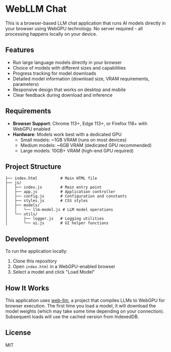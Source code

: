 # WebLLM Chat

This is a browser-based LLM chat application that runs AI models directly in your browser using WebGPU technology.
No server required - all processing happens locally on your device.

## Features

- Run large language models directly in your browser
- Choice of models with different sizes and capabilities
- Progress tracking for model downloads
- Detailed model information (download size, VRAM requirements, parameters)
- Responsive design that works on desktop and mobile
- Clear feedback during download and inference

## Requirements

- **Browser Support**: Chrome 113+, Edge 113+, or Firefox 118+ with WebGPU enabled
- **Hardware**: Models work best with a dedicated GPU
  - Small models: ~1GB VRAM (runs on most devices)
  - Medium models: ~6GB VRAM (dedicated GPU recommended)
  - Large models: 10GB+ VRAM (high-end GPU required)

## Project Structure

```
├── index.html          # Main HTML file
├── js/
│   ├── index.js        # Main entry point
│   ├── app.js          # Application controller
│   ├── config.js       # Configuration and constants
│   ├── styles.js       # CSS styles
│   ├── models/
│   │   └── llm-model.js # LLM model operations
│   └── utils/
│       ├── logger.js   # Logging utilities
│       └── ui.js       # UI helper functions
```

## Development

To run the application locally:

1. Clone this repository
2. Open `index.html` in a WebGPU-enabled browser
3. Select a model and click "Load Model"

## How It Works

This application uses [web-llm](https://github.com/mlc-ai/web-llm), a project that compiles LLMs to WebGPU for browser execution. The first time you load a model, it will download the model weights (which may take some time depending on your connection). Subsequent loads will use the cached version from IndexedDB.

## License

MIT
